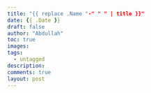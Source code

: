 ```yaml
---
title: "{{ replace .Name "-" " " | title }}"
date: {{ .Date }}
draft: false
author: "Abdullah"
toc: true
images:
tags: 
  - untagged
description: 
comments: true
layout: post
---
```


